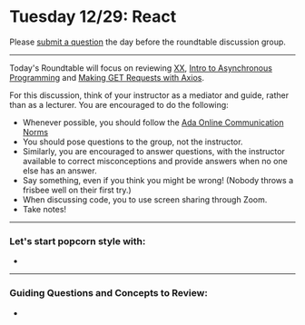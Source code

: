 # Tuesday 12/29: React

Please [submit a question](https://airtable.com/shrOEPwWbMZXxXlTt) the day before the roundtable discussion group.

---

Today's Roundtable will focus on reviewing [XX](https://learn-2.galvanize.com/cohorts/2036/), [Intro to Asynchronous Programming](https://learn-2.galvanize.com/cohorts/2036/blocks/1038/content_files/02-js-week-2/async-intro.md) and [Making GET Requests with Axios](https://learn-2.galvanize.com/cohorts/2036/blocks/1038/content_files/02-js-week-2/axios-get.md).

For this discussion, think of your instructor as a mediator and guide, rather than as a lecturer. You are encouraged to do the following:

* Whenever possible, you should follow the [Ada Online Communication Norms](https://learn-2.galvanize.com/cohorts/2036/blocks/882/content_files/00-welcome-to-ada/02-wk01-online-communication-norms.md)
* You should pose questions to the group, not the instructor.
* Similarly, you are encouraged to answer questions, with the instructor available to correct misconceptions and provide answers when no one else has an answer.
* Say something, even if you think you might be wrong! (Nobody throws a frisbee well on their first try.)
* When discussing code, you to use screen sharing through Zoom.
* Take notes!

---

### Let's start popcorn style with:
* 


---

### Guiding Questions and Concepts to Review:
*
